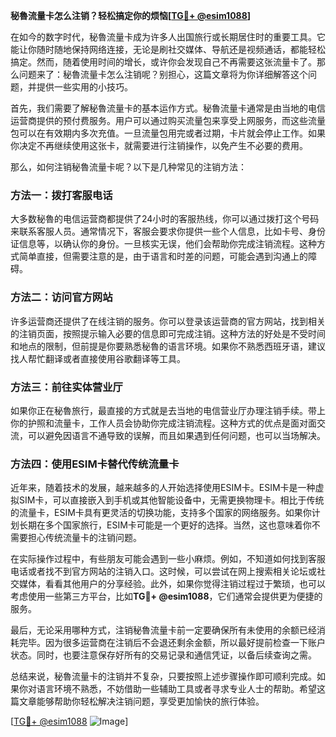 **秘魯流量卡怎么注销？轻松搞定你的烦恼[[TG💪+ @esim1088](https://t.me/s/esim1088)]**

在如今的数字时代，秘魯流量卡成为许多人出国旅行或长期居住时的重要工具。它能让你随时随地保持网络连接，无论是刷社交媒体、导航还是视频通话，都能轻松搞定。然而，随着使用时间的增长，或许你会发现自己不再需要这张流量卡了。那么问题来了：秘魯流量卡怎么注销呢？别担心，这篇文章将为你详细解答这个问题，并提供一些实用的小技巧。

首先，我们需要了解秘魯流量卡的基本运作方式。秘魯流量卡通常是由当地的电信运营商提供的预付费服务。用户可以通过购买流量包来享受上网服务，而这些流量包可以在有效期内多次充值。一旦流量包用完或者过期，卡片就会停止工作。如果你决定不再继续使用这张卡，就需要进行注销操作，以免产生不必要的费用。

那么，如何注销秘魯流量卡呢？以下是几种常见的注销方法：

### 方法一：拨打客服电话

大多数秘魯的电信运营商都提供了24小时的客服热线，你可以通过拨打这个号码来联系客服人员。通常情况下，客服会要求你提供一些个人信息，比如卡号、身份证信息等，以确认你的身份。一旦核实无误，他们会帮助你完成注销流程。这种方式简单直接，但需要注意的是，由于语言和时差的问题，可能会遇到沟通上的障碍。

### 方法二：访问官方网站

许多运营商还提供了在线注销的服务。你可以登录该运营商的官方网站，找到相关的注销页面，按照提示输入必要的信息即可完成注销。这种方法的好处是不受时间和地点的限制，但前提是你要熟悉秘魯的语言环境。如果你不熟悉西班牙语，建议找人帮忙翻译或者直接使用谷歌翻译等工具。

### 方法三：前往实体营业厅

如果你正在秘魯旅行，最直接的方式就是去当地的电信营业厅办理注销手续。带上你的护照和流量卡，工作人员会协助你完成注销流程。这种方式的优点是面对面交流，可以避免因语言不通导致的误解，而且如果遇到任何问题，也可以当场解决。

### 方法四：使用ESIM卡替代传统流量卡

近年来，随着技术的发展，越来越多的人开始选择使用ESIM卡。ESIM卡是一种虚拟SIM卡，可以直接嵌入到手机或其他智能设备中，无需更换物理卡。相比于传统的流量卡，ESIM卡具有更灵活的切换功能，支持多个国家的网络服务。如果你计划长期在多个国家旅行，ESIM卡可能是一个更好的选择。当然，这也意味着你不需要担心传统流量卡的注销问题。

在实际操作过程中，有些朋友可能会遇到一些小麻烦。例如，不知道如何找到客服电话或者找不到官方网站的注销入口。这时候，可以尝试在网上搜索相关论坛或社交媒体，看看其他用户的分享经验。此外，如果你觉得注销过程过于繁琐，也可以考虑使用一些第三方平台，比如**TG💪+ @esim1088**，它们通常会提供更为便捷的服务。

最后，无论采用哪种方式，注销秘魯流量卡前一定要确保所有未使用的余额已经消耗完毕。因为很多运营商在注销后不会退还剩余金额，所以最好提前检查一下账户状态。同时，也要注意保存好所有的交易记录和通信凭证，以备后续查询之需。

总结来说，秘魯流量卡的注销并不复杂，只要按照上述步骤操作即可顺利完成。如果你对语言环境不熟悉，不妨借助一些辅助工具或者寻求专业人士的帮助。希望这篇文章能够帮助你轻松解决注销问题，享受更加愉快的旅行体验。

[[TG💪+ @esim1088](https://t.me/s/esim1088) ![Image](https://i.postimg.cc/4NQfJmqS/Snipaste-2025-05-13-00-14-12.png)]